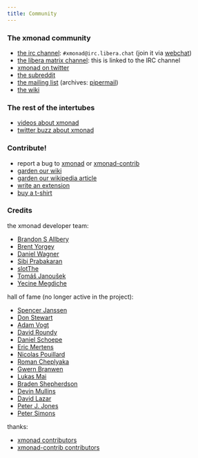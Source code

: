 ```yaml
---
title: Community
---
```


<div class="row">
<div class="col-lg" markdown="1">

### The xmonad community

*   [the irc channel](https://www.haskell.org/irc/): `#xmonad@irc.libera.chat` (join it via [webchat](https://web.libera.chat/#xmonad))
*   [the libera matrix channel](https://matrix.to/#/#xmonad:libera.chat): this is linked to the IRC channel
*   [xmonad on twitter](https://twitter.com/xmonad)
*   [the subreddit](https://old.reddit.com/r/xmonad/)
*   [the mailing list](https://mail.haskell.org/cgi-bin/mailman/listinfo/xmonad) (archives: [pipermail](https://mail.haskell.org/pipermail/xmonad/))
*   [the wiki](https://wiki.haskell.org/Xmonad)

### The rest of the intertubes

*   [videos about xmonad](videos.html)
*   [twitter buzz about xmonad](https://twitter.com/search?q=xmonad)

### Contribute!

*   report a bug to [xmonad](https://github.com/xmonad/xmonad/issues) or [xmonad-contrib](https://github.com/xmonad/xmonad-contrib/issues)
*   [garden our wiki](https://wiki.haskell.org/Xmonad)
*   [garden our wikipedia article](https://en.wikipedia.org/wiki/Xmonad)
*   [write an extension](https://wiki.haskell.org/Xmonad/xmonad_development_tutorial)
*   [buy a t-shirt](https://www.spreadshirt.com/shop.php?op=article&article_id=2125373)

</div>
<div class="col-lg" markdown="1">

### Credits

the xmonad developer team:

<div class="list-col-3" markdown="1">

*   [Brandon S Allbery](https://github.com/geekosaur)
*   [Brent Yorgey](https://byorgey.wordpress.com/)
*   [Daniel Wagner](http://www.dmwit.com/)
*   [Sibi Prabakaran](https://psibi.in/)
*   [slotThe](https://github.com/slotThe)
*   [Tomáš Janoušek](https://work.lisk.in/)
*   [Yecine Megdiche](https://github.com/TheMC47)

</div>

hall of fame (no longer active in the project):

<div class="list-col-3" markdown="1">

*   [Spencer Janssen](https://github.com/spencerjanssen)
*   [Don Stewart](https://donsbot.wordpress.com/)
*   [Adam Vogt](https://www.eng.uwaterloo.ca/~aavogt/)
*   [David Roundy](https://sites.science.oregonstate.edu/~roundyd/people.html)
*   [Daniel Schoepe](https://github.com/dschoepe)
*   [Eric Mertens](https://github.com/glguy)
*   [Nicolas Pouillard](https://nicolaspouillard.fr/)
*   [Roman Cheplyaka](https://ro-che.info/)
*   [Gwern Branwen](https://www.gwern.net/)
*   [Lukas Mai](https://github.com/mauke)
*   [Braden Shepherdson](https://braincrater.wordpress.com/)
*   [Devin Mullins](https://twifkak.com/)
*   [David Lazar](https://davidlazar.org/)
*   [Peter J. Jones](https://github.com/pjones)
*   [Peter Simons](http://cryp.to/)

</div>

thanks:

*   [xmonad contributors](https://github.com/xmonad/xmonad/graphs/contributors)
*   [xmonad-contrib contributors](https://github.com/xmonad/xmonad-contrib/graphs/contributors)

</div>
</div>
